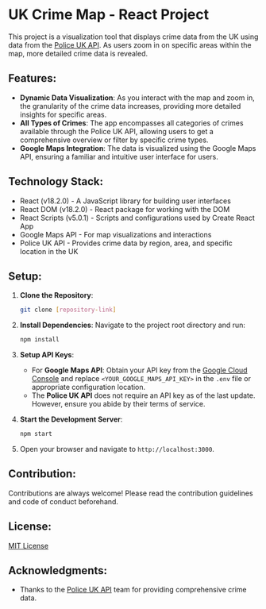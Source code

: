 # UK Crime Map - React Project

This project is a visualization tool that displays crime data from the UK using data from the [Police UK API](http://data.police.uk/api/). As users zoom in on specific areas within the map, more detailed crime data is revealed.

## Features:

- **Dynamic Data Visualization**: As you interact with the map and zoom in, the granularity of the crime data increases, providing more detailed insights for specific areas.
- **All Types of Crimes**: The app encompasses all categories of crimes available through the Police UK API, allowing users to get a comprehensive overview or filter by specific crime types.
- **Google Maps Integration**: The data is visualized using the Google Maps API, ensuring a familiar and intuitive user interface for users.

## Technology Stack:

- React (v18.2.0) - A JavaScript library for building user interfaces
- React DOM (v18.2.0) - React package for working with the DOM
- React Scripts (v5.0.1) - Scripts and configurations used by Create React App
- Google Maps API - For map visualizations and interactions
- Police UK API - Provides crime data by region, area, and specific location in the UK

## Setup:

1. **Clone the Repository**:
    ```bash
    git clone [repository-link]
    ```

2. **Install Dependencies**: Navigate to the project root directory and run:
    ```bash
    npm install
    ```

3. **Setup API Keys**:
    - For **Google Maps API**: Obtain your API key from the [Google Cloud Console](https://console.cloud.google.com/) and replace `<YOUR_GOOGLE_MAPS_API_KEY>` in the `.env` file or appropriate configuration location.
    - The **Police UK API** does not require an API key as of the last update. However, ensure you abide by their terms of service.

4. **Start the Development Server**:
    ```bash
    npm start
    ```

5. Open your browser and navigate to `http://localhost:3000`.

## Contribution:

Contributions are always welcome! Please read the contribution guidelines and code of conduct beforehand.

## License:

[MIT License](LICENSE)

## Acknowledgments:

- Thanks to the [Police UK API](http://data.police.uk/api/) team for providing comprehensive crime data.
